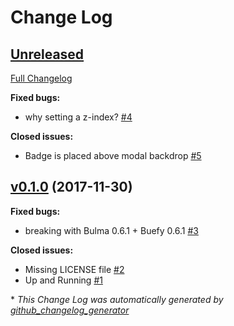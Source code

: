 # Change Log

## [Unreleased](https://github.com/wikiki/bulma-badge/tree/HEAD)

[Full Changelog](https://github.com/wikiki/bulma-badge/compare/v0.1.0...HEAD)

**Fixed bugs:**

- why setting a z-index? [\#4](https://github.com/Wikiki/bulma-badge/issues/4)

**Closed issues:**

- Badge is placed above modal backdrop [\#5](https://github.com/Wikiki/bulma-badge/issues/5)

## [v0.1.0](https://github.com/wikiki/bulma-badge/tree/v0.1.0) (2017-11-30)
**Fixed bugs:**

- breaking with Bulma 0.6.1 + Buefy 0.6.1 [\#3](https://github.com/Wikiki/bulma-badge/issues/3)

**Closed issues:**

- Missing LICENSE file [\#2](https://github.com/Wikiki/bulma-badge/issues/2)
- Up and Running [\#1](https://github.com/Wikiki/bulma-badge/issues/1)



\* *This Change Log was automatically generated by [github_changelog_generator](https://github.com/skywinder/Github-Changelog-Generator)*